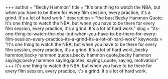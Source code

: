 +++
author = "Becky Hammon"
title = "It's one thing to watch the NBA, but when you have to be there for every film session, every practice, it's a grind. It's a lot of hard work."
description = "the best Becky Hammon Quote: It's one thing to watch the NBA, but when you have to be there for every film session, every practice, it's a grind. It's a lot of hard work."
slug = "its-one-thing-to-watch-the-nba-but-when-you-have-to-be-there-for-every-film-session-every-practice-its-a-grind-its-a-lot-of-hard-work"
keywords = "It's one thing to watch the NBA, but when you have to be there for every film session, every practice, it's a grind. It's a lot of hard work.,becky hammon,becky hammon quotes,becky hammon quote,becky hammon sayings,becky hammon saying,quotes, sayings,quote, saying, motivation"
+++
It's one thing to watch the NBA, but when you have to be there for every film session, every practice, it's a grind. It's a lot of hard work.
